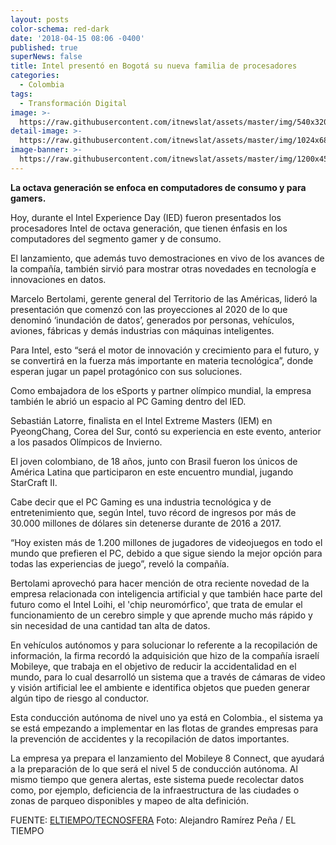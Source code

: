 ```yaml
---
layout: posts
color-schema: red-dark
date: '2018-04-15 08:06 -0400'
published: true
superNews: false
title: Intel presentó en Bogotá su nueva familia de procesadores
categories:
  - Colombia
tags:
  - Transformación Digital
image: >-
  https://raw.githubusercontent.com/itnewslat/assets/master/img/540x320/Intel-Anunciop.jpg
detail-image: >-
  https://raw.githubusercontent.com/itnewslat/assets/master/img/1024x680/Intel-Anunciog.jpg
image-banner: >-
  https://raw.githubusercontent.com/itnewslat/assets/master/img/1200x450/Intel-Anunciol.jpg
---
```

**La octava generación se enfoca en computadores de consumo y para gamers.**

Hoy, durante el Intel Experience Day (IED) fueron presentados los procesadores Intel de octava generación, que tienen énfasis en los computadores del segmento gamer y de consumo.

El lanzamiento, que además tuvo demostraciones en vivo de los avances de la compañía, también sirvió para mostrar otras novedades en tecnología e innovaciones en datos.

Marcelo Bertolami, gerente general del Territorio de las Américas, lideró la presentación que comenzó con las proyecciones al 2020 de lo que denominó ‘inundación de datos’, generados por personas, vehículos, aviones, fábricas y demás industrias con máquinas inteligentes.

Para Intel, esto “será el motor de innovación y crecimiento para el futuro, y se convertirá en la fuerza más importante en materia tecnológica”, donde esperan jugar un papel protagónico con sus soluciones.

Como embajadora de los eSports y partner olímpico mundial, la empresa también le abrió un espacio al PC Gaming dentro del IED. 

Sebastián Latorre, finalista en el Intel Extreme Masters (IEM) en PyeongChang, Corea del Sur, contó su experiencia en este evento, anterior a los pasados Olímpicos de Invierno.

El joven colombiano, de 18 años, junto con Brasil fueron los únicos de América Latina que participaron en este encuentro mundial, jugando StarCraft II.

Cabe decir que el PC Gaming es una industria tecnológica y de entretenimiento que, según Intel, tuvo récord de ingresos por más de 30.000 millones de dólares sin detenerse durante de 2016 a 2017. 

“Hoy existen más de 1.200 millones de jugadores de videojuegos en todo el mundo que prefieren el PC, debido a que sigue siendo la mejor opción para todas las experiencias de juego”, reveló la compañía.

Bertolami aprovechó para hacer mención de otra reciente novedad de la empresa relacionada con inteligencia artificial y que también hace parte del futuro como el Intel Loihi, el 'chip neuromórfico', que trata de emular el funcionamiento de un cerebro simple y que aprende mucho más rápido y sin necesidad de una cantidad tan alta de datos.

En vehículos autónomos y para solucionar lo referente a la recopilación de información, la firma recordó la adquisición que hizo de la compañía israelí Mobileye, que trabaja en el objetivo de reducir la accidentalidad en el mundo, para lo cual desarrolló un sistema que a través de cámaras de video y visión artificial lee el ambiente e identifica objetos que pueden generar algún tipo de riesgo al conductor.

Esta conducción autónoma de nivel uno ya está en Colombia., el sistema ya se está empezando a implementar en las flotas de grandes empresas para la prevención de accidentes y la recopilación de datos importantes.

La empresa ya prepara el lanzamiento del Mobileye 8 Connect, que ayudará a la preparación de lo que será el nivel 5 de conducción autónoma. Al mismo tiempo que genera alertas, este sistema puede recolectar datos como, por ejemplo, deficiencia de la infraestructura de las ciudades o zonas de parqueo disponibles y mapeo de alta definición.  

FUENTE: [ELTIEMPO/TECNOSFERA](http://www.eltiempo.com/tecnosfera/novedades-tecnologia/fueron-presentados-los-nuevos-procesadores-de-intel-204498)
Foto: Alejandro Ramírez Peña / EL TIEMPO
